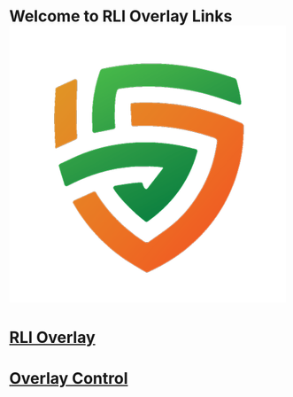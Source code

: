 # Welcome to RLI Overlay Links ![This is an image](/Images/Logos/rli_logo.png)

# [RLI Overlay](https://rm-1184251446.github.io/RLI-Overlay.html)

# [Overlay Control](https://rm-1184251446.github.io/OverlayControl.html)
